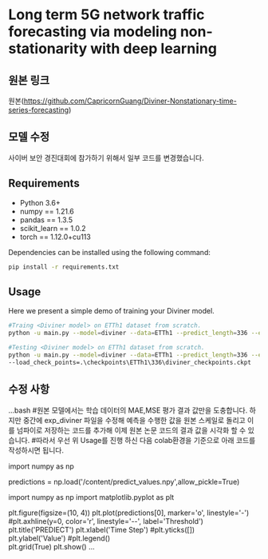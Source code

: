# Long term 5G network traffic forecasting via modeling non-stationarity with deep learning

## 원본 링크
원본(https://github.com/CapricornGuang/Diviner-Nonstationary-time-series-forecasting)

## 모델 수정
사이버 보안 경진대회에 참가하기 위해서 일부 코드를 변경했습니다.

## Requirements

- Python 3.6+
- numpy == 1.21.6
- pandas == 1.3.5
- scikit_learn == 1.0.2
- torch == 1.12.0+cu113

Dependencies can be installed using the following command:
```bash
pip install -r requirements.txt
```
## Usage
Here we present a simple demo of training your Diviner model.
```bash
#Traing <Diviner model> on ETTh1 dataset from scratch.
python -u main.py --model=diviner --data=ETTh1 --predict_length=336 --enc_seq_len=30 --out_seq_len=14 --dec_seq_len=14 --dim_val=24 --dim_attn=12 --dim_attn_channel=48 --n_heads=6 --n_encoder_layers=3 --n_decoder_layers=2 --batch_size=32 --train_epochs=100 --use_gpu --smo_loss --dynamic --early_stop --shuffle --verbose --out_scale

#Testing <Diviner model> on ETTh1 dataset from scratch.
python -u main.py --model=diviner --data=ETTh1 --predict_length=336 --enc_seq_len=30 --out_seq_len=14 --dec_seq_len=14 --dim_val=24 --dim_attn=12 --dim_attn_channel=48 --n_heads=6 --n_encoder_layers=3 --n_decoder_layers=2 --batch_size=32 --train_epochs=100 --use_gpu --smo_loss --dynamic --early_stop --shuffle --verbose --out_scale --test 
--load_check_points=.\checkpoints\ETTh1\336\diviner_checkpoints.ckpt
```


## 수정 사항
...bash
#원본 모델에서는 학습 데이터의 MAE,MSE 평가 결과 값만을 도충합니다. 하지만 중간에 exp_diviner 파일을 수정해 예측을 수행한 값을 원본 스케일로 돌리고 이를 넘파이로 저장하는 코드를 추가해 이제 원본 논문 코드의 결과 값을 시각화 할 수 있습니다.
#따라서 우선 위 Usage를 진행 하신 다음 colab환경을 기준으로 아래 코드를 작성하시면 됩니다. 

import numpy as np

predictions = np.load('/content/predict_values.npy',allow_pickle=True)

import numpy as np
import matplotlib.pyplot as plt

plt.figure(figsize=(10, 4))
plt.plot(predictions[0], marker='o', linestyle='-')
#plt.axhline(y=0, color='r', linestyle='--', label='Threshold') 
plt.title('PREDIECT')
plt.xlabel('Time Step')
#plt.yticks([])  
plt.ylabel('Value')
#plt.legend()  
plt.grid(True)
plt.show()
...
